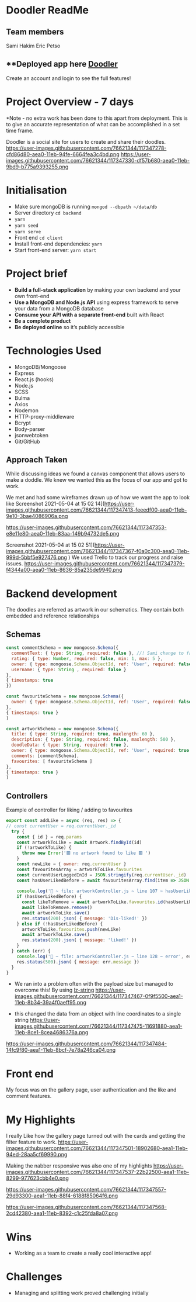 # Doodler ReadMe 
## Team members
Sami Hakim 
Eric Petso
## **Deployed app here [Doodler](https://doodler.netlify.app/)
Create an account and login to see the full features! 
# Project Overview - 7 days
*Note - no extra work has been done to this apart from deployment. This is to give an accurate representation of what can be accomplished in a set time frame.

Doodler is a social site for users to create and share their doodles. 
https://user-images.githubusercontent.com/76621344/117347278-cfd86d80-aea0-11eb-94fe-6664fea3c4bd.png
https://user-images.githubusercontent.com/76621344/117347330-df57b680-aea0-11eb-9bd9-b775a9393255.png


# Initialisation

* Make sure mongoDB is running  `mongod --dbpath ~/data/db`
* Server directory  `cd backend`
* `yarn`
* `yarn seed`
* `yarn serve`
* Front end  `cd client`
* Install front-end dependencies: `yarn`
* Start front-end server: `yarn start`

# Project brief
* **Build a full-stack application** by making your own backend and your own front-end
* **Use a MongoDB and Node.js API** using express framework to serve your data from a MongoDB database
* **Consume your API with a separate front-end** built with React
* **Be a complete product** 
* **Be deployed online** so it’s publicly accessible
# Technologies Used
* MongoDB/Mongoose
* Express
* React.js (hooks)
* Node.js
* SCSS
* Bulma
* Axios
* Nodemon
* HTTP-proxy-middleware
* Bcrypt
* Body-parser
* jsonwebtoken
* Git/GitHub

## Approach Taken 
While discussing ideas we found a canvas component that allows users to make a doddle. We knew we wanted this as the focus of our app and got to work. 

We met and had some wireframes drawn up of how we want the app to look like
Screenshot 2021-05-04 at 15 02 14](https://user-images.githubusercontent.com/76621344/117347413-feeedf00-aea0-11eb-9e10-3bae4086906a.png

https://user-images.githubusercontent.com/76621344/117347353-e8e11e80-aea0-11eb-83aa-149b94732de5.png

Screenshot 2021-05-04 at 15 02 51](https://user-images.githubusercontent.com/76621344/117347367-f0a0c300-aea0-11eb-999d-5bbf5e927476.png
)
We used Trello to track our progress and raise issues.
https://user-images.githubusercontent.com/76621344/117347379-f4344a00-aea0-11eb-8636-85a235de9940.png



# Backend development
The doodles are referred as artwork in our schematics. They contain both  embedded and reference relationships
## Schemas
``` javascript
const commentSchema = new mongoose.Schema({
  commentText: { type: String, required: false }, //! Sami change to false for star rating 
  rating: { type: Number, required: false, min: 1, max: 5 },
  owner: { type: mongoose.Schema.ObjectId, ref: 'User', required: false },
  username: { type: String , required: false }
},
{ timestamps: true
})

const favouriteSchema = new mongoose.Schema({
  owner: { type: mongoose.Schema.ObjectId, ref: 'User', required: false }
},
{ timestamps: true }
)

const artworkSchema = new mongoose.Schema({
  title: { type: String, required: true, maxlength: 60 },
  description: { type: String, required: false, maxlength: 500 },
  doodleData: { type: String, required: true },
  owner: { type: mongoose.Schema.ObjectId, ref: 'User', required: true  },
  comments: [commentSchema],
  favourites: [ favouriteSchema ]
},
{ timestamps: true }
)
```

## Controllers
Example of controller for liking / adding to favourites
``` javascript
export const addLike = async (req, res) => {
// const currentUser = req.currentUser._id
  try {
    const { id } = req.params
    const artworkToLike = await Artwork.findById(id)
    if (!artworkToLike) {
      throw new Error('🟥 no artwork found to like 🟥 ')
    }
    const newLike = { owner: req.currentUser }
    const favouritesArray = artworkToLike.favourites 
    const currentUserLoggedInId = JSON.stringify(req.currentUser._id)
    const hasUserLikedBefore = await favouritesArray.find(item => JSON.stringify(item.owner._id) === currentUserLoggedInId) 
    
    console.log('🐝 ~ file: artworkController.js ~ line 107 ~ hasUserLikedBefore', hasUserLikedBefore)
    if (hasUserLikedBefore) {
      const likeToRemove = await artworkToLike.favourites.id(hasUserLikedBefore._id)
      await likeToRemove.remove()
      await	artworkToLike.save()
      res.status(200).json( { message: 'Dis-liked!' })
    } else if (!hasUserLikedBefore) {
      artworkToLike.favourites.push(newLike)
      await	artworkToLike.save()
      res.status(200).json( { message: 'liked!' })
    }
  } catch (err) {
    console.log('🐝 ~ file: artworkController.js ~ line 128 ~ error', err)
    res.status(500).json( { message: err.message })
  }
}
```
* We ran into a problem often with the payload size but managed to overcome this! By using [lz-string](https://pieroxy.net/blog/pages/lz-string/guide.html)
https://user-images.githubusercontent.com/76621344/117347467-0f9f5500-aea1-11eb-8b34-39a4f0aeff95.png

* this changed the data from an object with line coordinates to a single string 
https://user-images.githubusercontent.com/76621344/117347475-11691880-aea1-11eb-8ce1-8cea4686376a.png

https://user-images.githubusercontent.com/76621344/117347484-14fc9f80-aea1-11eb-8bcf-7e78a246ca04.png



# Front end
My focus was on the gallery page, user authentication and the like and comment features.

# My Highlights
I really Like how the gallery page turned out with the cards and getting the filter feature to work.
https://user-images.githubusercontent.com/76621344/117347501-18902680-aea1-11eb-94ed-28aa5cf69990.png

Making the nabber responsive was also one of my highlights 
https://user-images.githubusercontent.com/76621344/117347537-22b22500-aea1-11eb-8299-977623cbb4e0.png

https://user-images.githubusercontent.com/76621344/117347557-29d93300-aea1-11eb-88f4-6188f85064f6.png

https://user-images.githubusercontent.com/76621344/117347568-2cd42380-aea1-11eb-8392-c1c25fda8a07.png


# Wins 
* Working as a team to create a really cool interactive app!
# Challenges 
* Managing and splitting work proved challenging initially 


